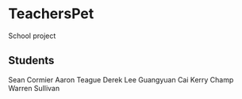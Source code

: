 # TeachersPet
School project

## Students
Sean Cormier
Aaron Teague
Derek Lee
Guangyuan Cai
Kerry Champ
Warren Sullivan
